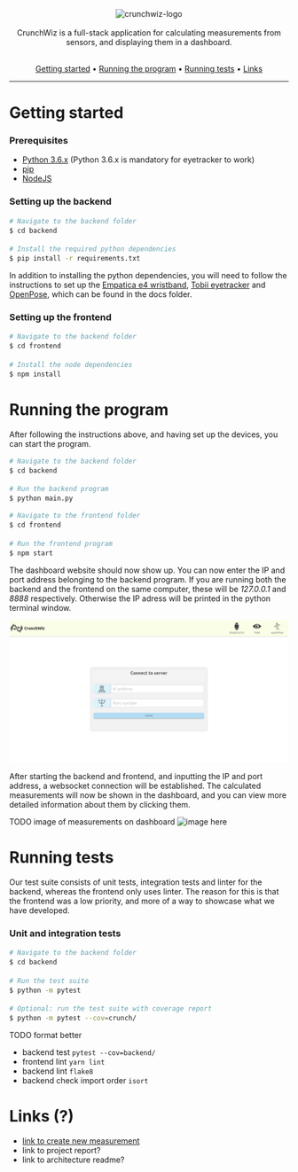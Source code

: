 <div align="center">
  <img src="https://i.imgur.com/MJT7kl6.png" alt="crunchwiz-logo" width="300">
<br>
<br>
CrunchWiz is a full-stack application for calculating measurements from sensors, and displaying them in a dashboard.
<br>
<br>
<p align="center">
  <a href="#getting-started">Getting started</a> •
  <a href="#running-the-program">Running the program</a> •
  <a href="#running-tests">Running tests</a> •
  <a href="#links">Links</a>
</p>
</div>

---

# Getting started

### Prerequisites
- [Python 3.6.x](https://www.python.org/downloads/) (Python 3.6.x is mandatory for eyetracker to work)
- [pip](https://pypi.org/project/pip/)
- [NodeJS](https://nodejs.org/en/)


### Setting up the backend
```bash
# Navigate to the backend folder
$ cd backend

# Install the required python dependencies
$ pip install -r requirements.txt
```

In addition to installing the python dependencies, you will need to follow the instructions to set up the
[Empatica e4 wristband](docs/empatica_setup.md), [Tobii eyetracker](docs/eyetracker_setup.md) and
[OpenPose](docs/openpose_setup.md), which can be found in the docs folder.

### Setting up the frontend
```bash
# Navigate to the backend folder
$ cd frontend

# Install the node dependencies
$ npm install
```

# Running the program
After following the instructions above, and having set up the devices, you can start the program.
```bash
# Navigate to the backend folder
$ cd backend

# Run the backend program
$ python main.py
```
```bash
# Navigate to the frontend folder
$ cd frontend

# Run the frontend program
$ npm start
```
The dashboard website should now show up. You can now enter the IP and port address
belonging to the backend program. If you are running both the backend and the frontend on the
same computer, these will be *127.0.0.1* and *8888* respectively. Otherwise the IP adress
will be printed in the python terminal window.

![image here](docs/img/frontend-connect.png)

After starting the backend and frontend, and inputting the IP and port address, a websocket connection
will be established. The calculated measurements will now be shown in the dashboard, and you can
view more detailed information about them by clicking them.

TODO image of measurements on dashboard
![image here](docs/img/)

# Running tests
Our test suite consists of unit tests, integration tests and linter for the backend, whereas the
frontend only uses linter. The reason for this is that the frontend was a low priority,
and more of a way to showcase what we have developed.

### Unit and integration tests
```bash
# Navigate to the backend folder
$ cd backend

# Run the test suite
$ python -m pytest

# Optional: run the test suite with coverage report
$ python -m pytest --cov=crunch/
```
TODO format better
* backend test `pytest --cov=backend/` 
* frontend lint `yarn lint`
* backend lint `flake8`
* backend check import order `isort`

# Links (?)
- [link to create new measurement](docs/new_measurement.md)
- link to project report?
- link to architecture readme?
